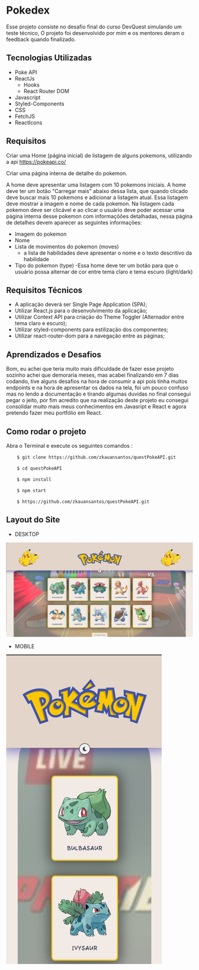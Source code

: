 # Pokedex 

Esse projeto consiste no desafio final do curso DevQuest simulando um teste técnico, O projeto foi desenvolvido por mim e os mentores deram o feedback quando finalizado.

## Tecnologias Utilizadas

- Poke API
- ReactJs
    - Hooks 
    - React Router DOM
- Javascript
- Styled-Components
- CSS
- FetchJS
- ReactIcons

## Requisitos

Criar uma Home (página inicial) de listagem de alguns pokemons,
utilizando a api https://pokeapi.co/

Criar uma página interna de detalhe do pokemon.

A home deve apresentar uma listagem com 10 pokemons
iniciais.
A home deve ter um botão "Carregar mais" abaixo dessa lista,
que quando clicado deve buscar mais 10 pokemons e adicionar
a listagem atual.
Essa listagem deve mostrar a imagem e nome de cada pokemon.
Na listagem cada pokemon deve ser clicável e ao clicar o usuário
deve poder acessar uma página interna desse pokemon com
informaçõões detalhadas, nessa página de detalhes devem
aparecer as seguintes informações:

- Imagem do pokemon
- Nome
- Lista de movimentos do pokemon (moves)
    - a lista de habilidades deve apresentar o nome e o texto
descritivo da habilidade
- Tipo do pokemon (type)
-Essa home deve ter um botão para que o usuário possa
alternar de cor entre tema claro e tema escuro (light/dark)

## Requisitos Técnicos

- A aplicação deverá ser Single Page Application (SPA);
- Utilizar React.js para o desenvolvimento da
aplicação;
- Utilizar Context API para criação do Theme Toggler
(Alternador entre tema claro e escuro);
- Utilizar styled-components para estilização dos
componentes;
- Utilizar react-router-dom para a navegação entre as
páginas;

## Aprendizados e Desafios 

Bom, eu achei que teria muito mais dificuldade de fazer esse projeto sozinho achei que demoraria meses, mas acabei finalizando em 7 dias codando, tive alguns desafios na hora de consumir a api pois tinha muitos endpoints e na hora de apresentar os dados na tela, foi um pouco confuso mas no lendo a documentação e tirando algumas duvidas no final consegui pegar o jeito, por fim acredito que na realização deste projeto eu consegui consolidar muito mais meus conhecimentos em Javasript e React e agora pretendo fazer meu portfólio em React.


## Como rodar o projeto 

Abra o Terminal e execute os seguintes comandos : 

```  
    $ git clone https://github.com/zkauansantos/questPokeAPI.git
 ```

```  
    $ cd questPokeAPI
 ```

```  
    $ npm install
 ```

```  
    $ npm start 
 ```

```  
    $ https://github.com/zkauansantos/questPokeAPI.git
 ```

## Layout do Site


- DESKTOP 

[<img src='./src/assets/imgs/desktop.png'>]()


- MOBILE

[<img src='./src/assets/imgs/mobile.png'>]()


